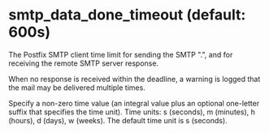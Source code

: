 # smtp_data_done_timeout (default: 600s)

The Postfix SMTP client time limit for sending the SMTP ".", and
for receiving the remote SMTP server response.




When no response is received within the deadline, a warning is
logged that the mail may be delivered multiple times.



 Specify a non-zero time value (an integral value plus an optional
one-letter suffix that specifies the time unit). Time units: s
(seconds), m (minutes), h (hours), d (days), w (weeks).
The default time unit is s (seconds). 


